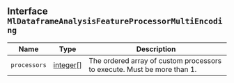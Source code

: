 ## Interface `MlDataframeAnalysisFeatureProcessorMultiEncoding`

| Name | Type | Description |
| - | - | - |
| `processors` | [integer](./integer.md)[] | The ordered array of custom processors to execute. Must be more than 1. |
